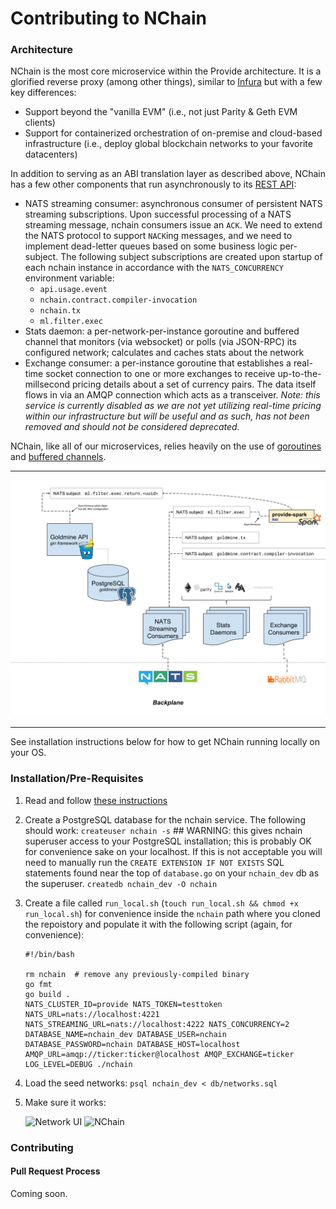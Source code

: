 # Contributing to NChain

### Architecture

NChain is the most core microservice within the Provide architecture. It is a glorified reverse proxy (among other things), similar to [Infura](https://infura.io) but with a few key differences:
* Support beyond the "vanilla EVM" (i.e., not just Parity & Geth EVM clients)
* Support for containerized orchestration of on-premise and cloud-based infrastructure (i.e., deploy global blockchain networks to your favorite datacenters)

In addition to serving as an ABI translation layer as described above, NChain has a few other components that run asynchronously to its [REST API](https://docs.provide.services/#nchain):
* NATS streaming consumer: asynchronous consumer of persistent NATS streaming subscriptions. Upon successful processing of a NATS streaming message, nchain consumers issue an `ACK`. We need to extend the NATS protocol to support `NACK`ing messages, and we need to implement dead-letter queues based on some business logic per-subject. The following subject subscriptions are created upon startup of each nchain instance in accordance with the `NATS_CONCURRENCY` environment variable:
    - `api.usage.event`
    - `nchain.contract.compiler-invocation`
    - `nchain.tx`
    - `ml.filter.exec`
* Stats daemon: a per-network-per-instance goroutine and buffered channel that monitors (via websocket) or polls (via JSON-RPC) its configured network; calculates and caches stats about the network
* Exchange consumer: a per-instance goroutine that establishes a real-time socket connection to one or more exchanges to receive up-to-the-millsecond pricing details about a set of currency pairs. The data itself flows in via an AMQP connection which acts as a transceiver. *Note: this service is currently disabled as we are not yet utilizing real-time pricing within our infrastructure but will be useful and as such, has not been removed and should not be considered deprecated.*


NChain, like all of our microservices, relies heavily on the use of [goroutines](https://gobyexample.com/goroutines) and [buffered channels](https://gobyexample.com/channel-buffering).

---

![NChain Architecture](https://github.com/provideplatform/nchain/blob/dev/architecture.svg)

---

See installation instructions below for how to get NChain running locally on your OS.

### Installation/Pre-Requisites

1. Read and follow [these instructions](https://github.com/provideplatform/provide/blob/dev/CONTRIBUTING.md)

2. Create a PostgreSQL database for the nchain service. The following should work:
    `createuser nchain -s` ## WARNING: this gives nchain superuser access to your PostgreSQL installation; this is probably OK for convenience sake on your localhost. If this is not acceptable you will need to manually run the `CREATE EXTENSION IF NOT EXISTS` SQL statements found near the top of `database.go` on your `nchain_dev` db as the superuser.
    `createdb nchain_dev -O nchain`

3. Create a file called `run_local.sh` (`touch run_local.sh && chmod +x run_local.sh`) for convenience inside the `nchain` path where you cloned the repoistory and populate it with the following script (again, for convenience):
    ```
    #!/bin/bash

    rm nchain  # remove any previously-compiled binary
    go fmt
    go build .
    NATS_CLUSTER_ID=provide NATS_TOKEN=testtoken NATS_URL=nats://localhost:4221 NATS_STREAMING_URL=nats://localhost:4222 NATS_CONCURRENCY=2 DATABASE_NAME=nchain_dev DATABASE_USER=nchain DATABASE_PASSWORD=nchain DATABASE_HOST=localhost AMQP_URL=amqp://ticker:ticker@localhost AMQP_EXCHANGE=ticker LOG_LEVEL=DEBUG ./nchain
    ```
    
4. Load the seed networks: `psql nchain_dev < db/networks.sql`

5. Make sure it works:

    ![Network UI](https://s3.amazonaws.com/provide.services/img/dev/nchain-setup/001-ui-network-in-sync.png)
    ![NChain](https://s3.amazonaws.com/provide.services/img/dev/nchain-setup/002-nchain-network-in-sync.png)

### Contributing

#### Pull Request Process

Coming soon.
